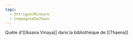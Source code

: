 ```yaml
---
tags:
  - Intrigue/Mineure
  - CompagnieDuChaos
---
```


Quête d'[[Iksana Vinaya]] dans la bibliothèque de [[Thaena]]